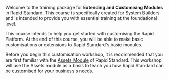 Welcome to the training package for **Extending and Customising Modules** in Rapid Standard. This course is specifically created for System Builders and is intended to provide you with essential training at the foundational level.

This course intends to help you get started with customising the Rapid Platform. At the end of this course, you will be able to make basic customisations or extensions to Rapid Standard's basic modules.

Before you begin this customisation workshop, it is recommended that you are first familiar with the <a href="http://docs.rapidplatform.com/docs/Rapid/Rapid%20Standard/Assets/base-assets-and-subtypes/" target="_blank">Assets Module</a> of Rapid Standard. This workshop will use the Assets module as a basis to teach you how Rapid Standard can be customised for your business's needs.